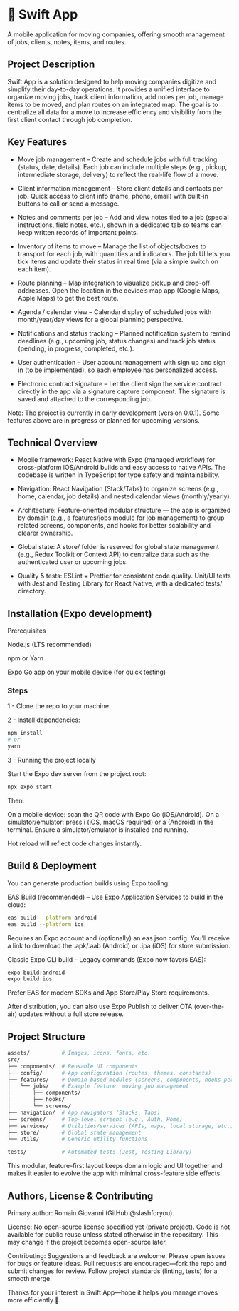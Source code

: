# 🚚 Swift App

A mobile application for moving companies, offering smooth management of jobs, clients, notes, items, and routes.

## Project Description

Swift App is a solution designed to help moving companies digitize and simplify their day-to-day operations. It provides a unified interface to organize moving jobs, track client information, add notes per job, manage items to be moved, and plan routes on an integrated map. The goal is to centralize all data for a move to increase efficiency and visibility from the first client contact through job completion.

## Key Features

- Move job management – Create and schedule jobs with full tracking (status, date, details). Each job can include multiple steps (e.g., pickup, intermediate storage, delivery) to reflect the real-life flow of a move.

- Client information management – Store client details and contacts per job. Quick access to client info (name, phone, email) with built-in buttons to call or send a message.

- Notes and comments per job – Add and view notes tied to a job (special instructions, field notes, etc.), shown in a dedicated tab so teams can keep written records of important points.

- Inventory of items to move – Manage the list of objects/boxes to transport for each job, with quantities and indicators. The job UI lets you tick items and update their status in real time (via a simple switch on each item).

- Route planning – Map integration to visualize pickup and drop-off addresses. Open the location in the device’s map app (Google Maps, Apple Maps) to get the best route.

- Agenda / calendar view – Calendar display of scheduled jobs with month/year/day views for a global planning perspective.

- Notifications and status tracking – Planned notification system to remind deadlines (e.g., upcoming job, status changes) and track job status (pending, in progress, completed, etc.).

- User authentication – User account management with sign up and sign in (to be implemented), so each employee has personalized access.

- Electronic contract signature – Let the client sign the service contract directly in the app via a signature capture component. The signature is saved and attached to the corresponding job.

Note: The project is currently in early development (version 0.0.1). Some features above are in progress or planned for upcoming versions.

## Technical Overview

- Mobile framework: React Native with Expo (managed workflow) for cross-platform iOS/Android builds and easy access to native APIs. The codebase is written in TypeScript for type safety and maintainability.

- Navigation: React Navigation (Stack/Tabs) to organize screens (e.g., home, calendar, job details) and nested calendar views (monthly/yearly).

- Architecture: Feature-oriented modular structure — the app is organized by domain (e.g., a features/jobs module for job management) to group related screens, components, and hooks for better scalability and clearer ownership.

- Global state: A store/ folder is reserved for global state management (e.g., Redux Toolkit or Context API) to centralize data such as the authenticated user or upcoming jobs.

- Quality & tests: ESLint + Prettier for consistent code quality. Unit/UI tests with Jest and Testing Library for React Native, with a dedicated tests/ directory.

## Installation (Expo development)

Prerequisites

Node.js (LTS recommended)

npm or Yarn

Expo Go app on your mobile device (for quick testing)

### Steps

1 - Clone the repo to your machine.

2 - Install dependencies:
```bash
npm install
# or
yarn
```
3 - Running the project locally

Start the Expo dev server from the project root:
```bash
npx expo start
```
Then:

On a mobile device: scan the QR code with Expo Go (iOS/Android).
On a simulator/emulator: press i (iOS, macOS required) or a (Android) in the terminal. Ensure a simulator/emulator is installed and running.

Hot reload will reflect code changes instantly.

## Build & Deployment

You can generate production builds using Expo tooling:

EAS Build (recommended) – Use Expo Application Services to build in the cloud:
```bash
eas build --platform android
eas build --platform ios
```
Requires an Expo account and (optionally) an eas.json config. You’ll receive a link to download the .apk/.aab (Android) or .ipa (iOS) for store submission.

Classic Expo CLI build – Legacy commands (Expo now favors EAS):
```bash
expo build:android
expo build:ios
```
Prefer EAS for modern SDKs and App Store/Play Store requirements.

After distribution, you can also use Expo Publish to deliver OTA (over-the-air) updates without a full store release.

## Project Structure

```bash
assets/          # Images, icons, fonts, etc.
src/
├── components/  # Reusable UI components
├── config/      # App configuration (routes, themes, constants)
├── features/    # Domain-based modules (screens, components, hooks per feature)
│   └── jobs/    # Example feature: moving job management
│       ├── components/
│       ├── hooks/
│       └── screens/
├── navigation/  # App navigators (Stacks, Tabs)
├── screens/     # Top-level screens (e.g., Auth, Home)
├── services/    # Utilities/services (APIs, maps, local storage, etc.)
├── store/       # Global state management
└── utils/       # Generic utility functions

tests/           # Automated tests (Jest, Testing Library)
```

This modular, feature-first layout keeps domain logic and UI together and makes it easier to evolve the app with minimal cross-feature side effects.

## Authors, License & Contributing

Primary author: Romain Giovanni (GitHub @slashforyou).

License: No open-source license specified yet (private project). Code is not available for public reuse unless stated otherwise in the repository. This may change if the project becomes open-source later.

Contributing: Suggestions and feedback are welcome. Please open issues for bugs or feature ideas. Pull requests are encouraged—fork the repo and submit changes for review. Follow project standards (linting, tests) for a smooth merge.

Thanks for your interest in Swift App—hope it helps you manage moves more efficiently 🚀.